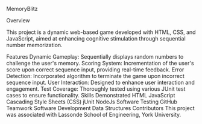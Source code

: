 MemoryBlitz

Overview

This project is a dynamic web-based game developed with HTML, CSS, and JavaScript, aimed at enhancing cognitive stimulation through sequential number memorization.

Features
Dynamic Gameplay: Sequentially displays random numbers to challenge the user's memory.
Scoring System: Incrementation of the user's score upon correct sequence input, providing real-time feedback.
Error Detection: Incorporated algorithm to terminate the game upon incorrect sequence input.
User Interaction: Designed to enhance user interaction and engagement.
Test Coverage: Thoroughly tested using various JUnit test cases to ensure functionality.
Skills Demonstrated
HTML
JavaScript
Cascading Style Sheets (CSS)
jUnit
NodeJs
Software Testing
GitHub
Teamwork
Software Development
Data Structures
Contributors
This project was associated with Lassonde School of Engineering, York University.
